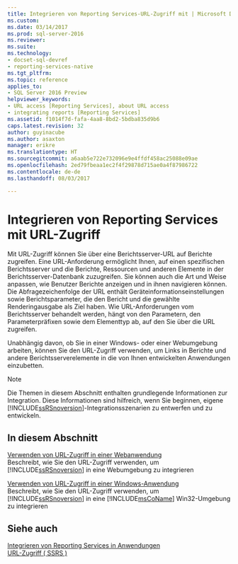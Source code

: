 ```yaml
---
title: Integrieren von Reporting Services-URL-Zugriff mit | Microsoft Docs
ms.custom: 
ms.date: 03/14/2017
ms.prod: sql-server-2016
ms.reviewer: 
ms.suite: 
ms.technology:
- docset-sql-devref
- reporting-services-native
ms.tgt_pltfrm: 
ms.topic: reference
applies_to:
- SQL Server 2016 Preview
helpviewer_keywords:
- URL access [Reporting Services], about URL access
- integrating reports [Reporting Services]
ms.assetid: f1014f7d-fafa-4aa8-8bd2-5bdba835d9b6
caps.latest.revision: 32
author: guyinacube
ms.author: asaxton
manager: erikre
ms.translationtype: HT
ms.sourcegitcommit: a6aab5e722e732096e9e4ffdf458ac25088e09ae
ms.openlocfilehash: 2ed79fbeaa1ec2f4f29878d715ae0a4f87986722
ms.contentlocale: de-de
ms.lasthandoff: 08/03/2017

---
```

# <a name="integrating-reporting-services-using-url-access"></a>Integrieren von Reporting Services mit URL-Zugriff
  Mit URL-Zugriff können Sie über eine Berichtsserver-URL auf Berichte zugreifen. Eine URL-Anforderung ermöglicht Ihnen, auf einen spezifischen Berichtsserver und die Berichte, Ressourcen und anderen Elemente in der Berichtsserver-Datenbank zuzugreifen. Sie können auch die Art und Weise anpassen, wie Benutzer Berichte anzeigen und in ihnen navigieren können. Die Abfragezeichenfolge der URL enthält Geräteinformationseinstellungen sowie Berichtsparameter, die den Bericht und die gewählte Renderingausgabe als Ziel haben. Wie URL-Anforderungen vom Berichtsserver behandelt werden, hängt von den Parametern, den Parameterpräfixen sowie dem Elementtyp ab, auf den Sie über die URL zugreifen.  
  
 Unabhängig davon, ob Sie in einer Windows- oder einer Webumgebung arbeiten, können Sie den URL-Zugriff verwenden, um Links in Berichte und andere Berichtsserverelemente in die von Ihnen entwickelten Anwendungen einzubetten.  
  
> [!NOTE]  
>  Die Themen in diesem Abschnitt enthalten grundlegende Informationen zur Integration. Diese Informationen sind hilfreich, wenn Sie beginnen, eigene [!INCLUDE[ssRSnoversion](../../includes/ssrsnoversion-md.md)]-Integrationsszenarien zu entwerfen und zu entwickeln.  
  
## <a name="in-this-section"></a>In diesem Abschnitt  
 [Verwenden von URL-Zugriff in einer Webanwendung](../../reporting-services/application-integration/integrating-reporting-services-using-url-access-web-application.md)  
 Beschreibt, wie Sie den URL-Zugriff verwenden, um [!INCLUDE[ssRSnoversion](../../includes/ssrsnoversion-md.md)] in eine Webumgebung zu integrieren  
  
 [Verwenden von URL-Zugriff in einer Windows-Anwendung](../../reporting-services/application-integration/integrating-reporting-services-using-url-access-windows-application.md)  
 Beschreibt, wie Sie den URL-Zugriff verwenden, um [!INCLUDE[ssRSnoversion](../../includes/ssrsnoversion-md.md)] in eine [!INCLUDE[msCoName](../../includes/msconame-md.md)] Win32-Umgebung zu integrieren  
  
## <a name="see-also"></a>Siehe auch  
 [Integrieren von Reporting Services in Anwendungen](../../reporting-services/application-integration/integrating-reporting-services-into-applications.md)   
 [URL-Zugriff &#40; SSRS &#41;](../../reporting-services/url-access-ssrs.md)  
  
  
